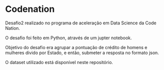 # Codenation
Desafio2 realizado no programa de aceleração em Data Science da Code Nation.

O desafio foi feito em Python, através de um jupter notebook.

Objetivo do desafio era agrupar a pontuação de crédito de homens e mulheres divido por Estado, e então, submeter a resposta no formato json.

O dataset utilizado está disponível neste repositório.
